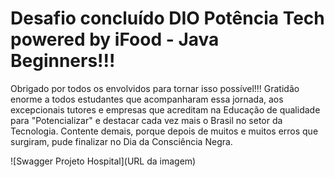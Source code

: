 # Desafio concluído DIO Potência Tech powered by iFood - Java Beginners!!!

Obrigado por todos os envolvidos para tornar isso possível!!!
Gratidão enorme a todos estudantes que acompanharam essa jornada, aos excepcionais tutores e empresas que acreditam na Educação de qualidade para "Potencializar" e destacar cada vez mais o Brasil no setor da Tecnologia.
Contente demais, porque depois de muitos e muitos erros que surgiram, pude finalizar no Dia da Consciência Negra.

![Swagger Projeto Hospital](URL da imagem)

